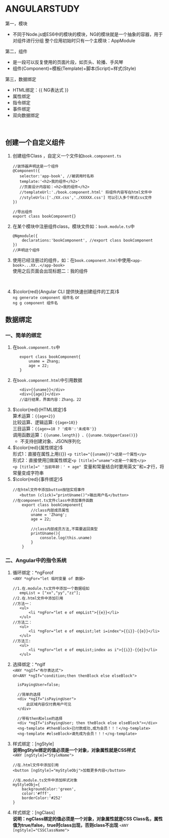 # ANGULARSTUDY
第一，模块<br>
- 不同于Node.js或ES6中的模块的模块，NG的模块就是一个抽象的容器，用于对组件进行分组
  整个应用初始时只有一个主模块：AppModule
  
第二，组件<br>
- 是一段可以反复使用的页面片段，如页头、轮播、手风琴
- 组件(Component)=模板(Template)+脚本(Script)+样式(Style)
  
第三，数据绑定<br>
- HTML绑定：{{ NG表达式 }}
- 属性绑定
- 指令绑定
- 事件绑定
- 双向数据绑定
<br>

## 创建一个自定义组件
1. 创建组件Class ，自定义一个文件如`book.component.ts`
    ```
    //装饰器声明这是一个组件
    @Component({
       selector:'app-book', //被调用时名称
       template:'<h2>我的组件</h2>'  
       //页面设计内容如：<h2>我的组件</h2>
       //templateUrl:'./book.component.html' 将组件内容写在html文件中
       //styleUrls:['./XX.css','./XXXXX.css'] 可以引入多个样式css文件
    })

    //导出组件
    export class bookComponent{}
    ```
2. 在某个模块中注册组件class，模块文件如：`book.module.ts`中
    ```
    @Ngmodule({
        declarations:'bookComponent', //export class bookComponent
    })
    //声明这个组件
    ```
3. 使用已经注册过的组件，如：在`book.component.html`中使用`<app-book>...XX..</app-book>`<br>
    使用之后页面会出现标题二：我的组件
<br>

4. $\color{red}{Angular CLI 提供快速创建组件的工具}$ <br>
   `ng generate component 组件名` or <br>
   `ng g component 组件名`

## 数据绑定
### 一、简单的绑定
1. 在`book.component.ts`中
    ```
       export class bookComponent{
           uname = Zhang;
           age = 22;
       }
   ```
2. 在`book.component.html`中引用数据
    ```
       <div>{{uname}}</div>
       <div>{{age}}</div>
       //运行结果，界面内容：Zhang，22
   ```
 3. $\color{red}{HTML绑定}$<br> 
   算术运算：`{{age+2}}`<br>
   比较运算、逻辑运算: `{{age>18}}`<br>
   三目运算：`{{age>=18 ? '成年':'未成年'}}`<br>
   调用函数运算：`{{uname.length}} 、{{uname.toUpperCase()}}`<br>
    * 不支持创建对象、JSON序列化
 4. $\color{red}{属性绑定}$<br> 
   形式1：直接在属性上用{{}} `<p title="{{uname}}">这是一个属性</p>`<br>
   形式2：直接使用[]做属性绑定`<p [title]="uname">这是一个属性</p>`<br>
    `<p [title]=" '当前年龄：' + age" `变量和常量结合时要用英文''和+才行，将常量变成字符串<br>
5.  $\color{red}{事件绑定}$<br> 
    ```
    //在html文件中添加button按钮实现事件
       <button (click)="printUname()">输出用户名</button>
    //在component.ts文件class中添加事件函数
        export class bookComponent{
            //class内部成员属性
            uname = 'Zhang';
            age = 22;

            //class内部成员方法,不需要返回类型
            printUname(){
                console.log(this.uname)
            }
        }
    ```
### 二、Angular中的指令系统
1. 循环绑定：*ngForof<br>
   `<ANY *ngFor="let 临时变量 of 数据>`
    ```
    //1.在.module.ts文件中添加一个数据组如
       empList = ["xx","yy","zz"];
    //2.在.html文件中添加引用
    //方法一：
       <ul>
           <li *ngFor="let e of empList">{{e}}</li>
       </ul>
    //方法二：
       <ul>
           <li *ngFor="let e of empList;let i=index">{{i}}-{{e}}</li>
       </ul>
    //方法三:
       <ul>
           <li *ngFor="let e of empList;index as i">{{i}}-{{e}}</li>
       </ul>
    ```
 2. 选择绑定：*ngIf<br>
   `<ANY *ngIf="布尔表达式">`<br>
   or`<ANY *ngIf="condition;then thenBlock else elseBlock">`
    ```
      isPayingUser=false;

      //简单的选择
      <div *ngIf="isPayingUser">
          此区域内容仅付费用户可见
      </div>

      //带有then和else的选择
      <div *ngIf="isPayingUser; then theBlock else elseBlock"></div>
      <ng-template #thenBlock>已付款成功,成为会员！！！</ng-template>
      <ng-template #elseBlock>请先成为会员！！！</ng-template>
    ```
3. 样式绑定：[ngStyle]<br>
   <b>说明ngStyle绑定的值必须是一个对象，对象属性就是CSS样式</b><br>
   `<ANY [ngStyle]="StyleName">`
    ```
    //在.html文件中添加引用
    <button [ngStyle]="myStyleObj">加载更多内容</button>

    //在.module.ts文件中添加样式对象
    myStyleObj={
        backgroundColor:'green',
        color:'#fff',
        borderColor:'#252'
    }
    ```
4. 样式绑定：[ngClass]<br>
   <b>说明：ngClass绑定的值必须是一个对象，对象属性就是CSS Class名，属性值为true/false，true时class出现，否则class不出现</b>
   `<ANY [ngStyle]="CSSClassName">`
   